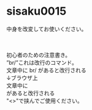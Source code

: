 # sisaku0015
中身を改変してお使いください。

<br/><br/>初心者のための注意書き。<br/>”br/”これは改行のコマンド。<br/>文章中に br/ があると改行される<br/>↓ブラウザ上<br/>文章中に<br/>があると改行される<br/>"<>"で挟んでご使用ください。
